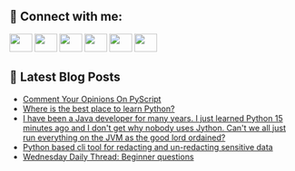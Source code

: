 ## 🔎 Connect with me:
[<img height="32" width="40" src="https://cdn.jsdelivr.net/npm/simple-icons@v5/icons/telegram.svg" />](https://t.me/bullbesh)
[<img height="32" width="40" src="https://cdn.jsdelivr.net/npm/simple-icons@v5/icons/vk.svg" />](https://vk.com/bullbesh)
[<img height="32" width="40" src="https://cdn.jsdelivr.net/npm/simple-icons@v5/icons/twitter.svg" />](https://twitter.com/bullbesh1)
[<img height="32" width="40" src="https://cdn.jsdelivr.net/npm/simple-icons@v5/icons/instagram.svg" />](https://www.instagram.com/bullbesh)
[<img height="32" width="40" src="https://cdn.jsdelivr.net/npm/simple-icons@v5/icons/reddit.svg" />](https://www.reddit.com/user/bullbesh)
[<img height="32" width="40" src="https://cdn.jsdelivr.net/npm/simple-icons@v5/icons/youtube.svg" />](https://www.youtube.com/channel/UCtfjRs6uzgq5mfm8S06WTcg)

## 📕 Latest Blog Posts
<!-- BLOG-POST-LIST:START -->
- [Comment Your Opinions On PyScript](https://www.reddit.com/r/Python/comments/v7h3ej/comment_your_opinions_on_pyscript/)
- [Where is the best place to learn Python?](https://www.reddit.com/r/Python/comments/v7g4jr/where_is_the_best_place_to_learn_python/)
- [I have been a Java developer for many years. I just learned Python 15 minutes ago and I don&#39;t get why nobody uses Jython. Can&#39;t we all just run everything on the JVM as the good lord ordained?](https://www.reddit.com/r/Python/comments/v7eysx/i_have_been_a_java_developer_for_many_years_i/)
- [Python based cli tool for redacting and un-redacting sensitive data](https://www.reddit.com/r/Python/comments/v7cq1u/python_based_cli_tool_for_redacting_and/)
- [Wednesday Daily Thread: Beginner questions](https://www.reddit.com/r/Python/comments/v7bnzw/wednesday_daily_thread_beginner_questions/)
<!-- BLOG-POST-LIST:END -->
